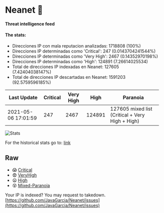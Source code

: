 # Neanet :hocho:
#### Threat intelligence feed
#### The stats:

- Direcciones IP con mala reputacion analizadas: 1718808 (100%)
- Direcciones IP determinadas como 'Critical':  247 (0.0143704241544%)
- Direcciones IP determinadas como 'Very High':  2467 (0.14352970198%)
- Direcciones IP determinadas como 'High':  124891 (7.26614025534)
- Total de direcciones IP indexadas en Neanet:  127605 (7.42404038147%)
- Total de direcciones IP descartadas en Neanet:  1591203 (92.5759596185%)

| Last Update | Critical | Very High | High | Paranoia |
| --- | --- | --- | --- | --- |
| 2021-05-06 17:01:59 | 247 | 2467 | 124891 | 127605 mixed list (Critical + Very High + High)|

![Stats](https://docs.google.com/spreadsheets/d/e/2PACX-1vSnaNMIXVabIpDJjufMlzH7poXnshF3mgd8Is1g9ytUEzVsP5my4Trn8f-xkoLLQ38xpL3HtmUexLo6/pubchart?oid=501124687&format=image)

For the historical stats go to: [link](/stats.csv)
## Raw
- :scream: [Critical](https://raw.githubusercontent.com/JavaGarcia/Neanet/master/blacklists/neanet_critical.txt)
- :fearful: [VeryHigh](https://raw.githubusercontent.com/JavaGarcia/Neanet/master/blacklists/neanet_veryHigh.txtt)
- :frowning: [High](https://raw.githubusercontent.com/JavaGarcia/Neanet/master/blacklists/neanet_high.txt)
- :dizzy_face: [Mixed-Paranoia](https://raw.githubusercontent.com/JavaGarcia/Neanet/master/blacklists/neanet_all.txt)


Your IP is indexed? You may request to takedown. [https://github.com/JavaGarcia/Neanet/issues](https://github.com/JavaGarcia/Neanet/issues)






























































































































































































































































































































































































































































































































































































































































































































































































































































































































































































































































































































































































































































































































































































































































































































































































































































































































































































































































































































































































































































































































































































































































































































































































































































































































































































































































































































































































































































































































































































































































































































































































































































































































































































































































































































































































































































































































































































































































































































































































































































































































































































































































































































































































































































































































































































































































































































































































































































































































































































































































































































































































































































































































































































































































































































































































































































































































































































































































































































































































































































































































































































































































































































































